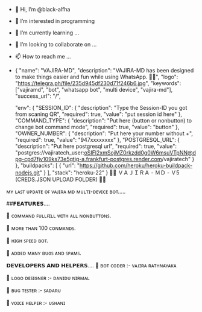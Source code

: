 - 👋 Hi, I’m @black-alfha
- 👀 I’m interested in programming 
- 🌱 I’m currently learning ...
- 💞️ I’m looking to collaborate on ...
- 📫 How to reach me ...
- {
  "name": "VAJIRA-MD",
  "description": "VAJIRA-MD has been designed to make things easier and fun while using WhatsApp. 👨‍💻",
  "logo": "https://telegra.ph/file/235d945df230d71f246b6.jpg",
  "keywords": ["vajiramd", "bot", "whatsapp bot", "multi device", "vajira-md"],
  "success_url": "/",

  "env": {
    "SESSION_ID": {
            "description": "Type the Session-ID you got from scaning QR",
            "required": true,
            "value": "put session id here"
        },
    "COMMAND_TYPE": {
            "description": "Put here (button or nonbutton) to change bot command mode",
            "required": true,
            "value": "button"
        },
    "OWNER_NUMBER": {
            "description": "Put here your number without +",
            "required": true,
            "value": "947xxxxxxxx"
        },
    "POSTGRESQL_URL": {
            "description": "Put here postgresql url",
            "required": true,
            "value": "postgres://vajiratech_user:oSIFl2xmSojMZ0rkzdd0g0W6msuVTpNN@dpg-cpd7fjv109ks73e5gtig-a.frankfurt-postgres.render.com/vajiratech"
        } 
    },
    "buildpacks": [
        {
            "url": "https://github.com/heroku/heroku-buildpack-nodejs.git"
        }
     ],
  "stack": "heroku-22"
}
👨‍💻 ＶＡＪＩＲＡ - ＭＤ - Ｖ5 (CREDS.JSON UPLOAD FOLDER) 👨‍💻

ᴍʏ ʟᴀꜱᴛ ᴜᴘᴅᴀᴛᴇ ᴏꜰ ᴠᴀᴊɪʀᴀ ᴍᴅ ᴍᴜʟᴛɪ-ᴅᴇᴠɪᴄᴇ ʙᴏᴛ.....

##𝗙𝗘𝗔𝗧𝗨𝗥𝗘𝗦....

📍 ᴄᴏᴍᴍᴀɴᴅ ꜰᴜʟʟꜰɪʟʟ ᴡɪᴛʜ ᴀʟʟ ɴᴏɴʙᴜᴛᴛᴏɴꜱ.

📍 ᴍᴏʀᴇ ᴛʜᴀɴ 100 ᴄᴏɴᴍᴀɴᴅꜱ.

📍 ʜɪɢʜ ꜱᴘᴇᴇᴅ ʙᴏᴛ.

📍 ᴀᴅᴅᴇᴅ ᴍᴀɴʏ ʙᴜɢꜱ ᴀɴᴅ ꜱᴘᴀᴍꜱ.

𝗗𝗘𝗩𝗘𝗟𝗢𝗣𝗘𝗥𝗦 𝗔𝗡𝗗 𝗛𝗘𝗟𝗣𝗘𝗥𝗦.... 🔖 ʙᴏᴛ ᴄᴏᴅᴇʀ :- ᴠᴀᴊɪʀᴀ ʀᴀᴛʜɴᴀʏᴀᴋᴀ

🔖 ʟᴏɢᴏ ᴅᴇꜱɪɢɴᴇʀ :- ᴅᴀɴɪᴅᴜ ɴɪʀᴍᴀʟ

🔖 ʙᴜɢ ᴛᴇꜱᴛᴇʀ :- ꜱᴀᴅᴀʀᴜ

🔖 ᴠᴏɪᴄᴇ ʜᴇʟᴘᴇʀ :- ᴜꜱʜᴀɴɪ
